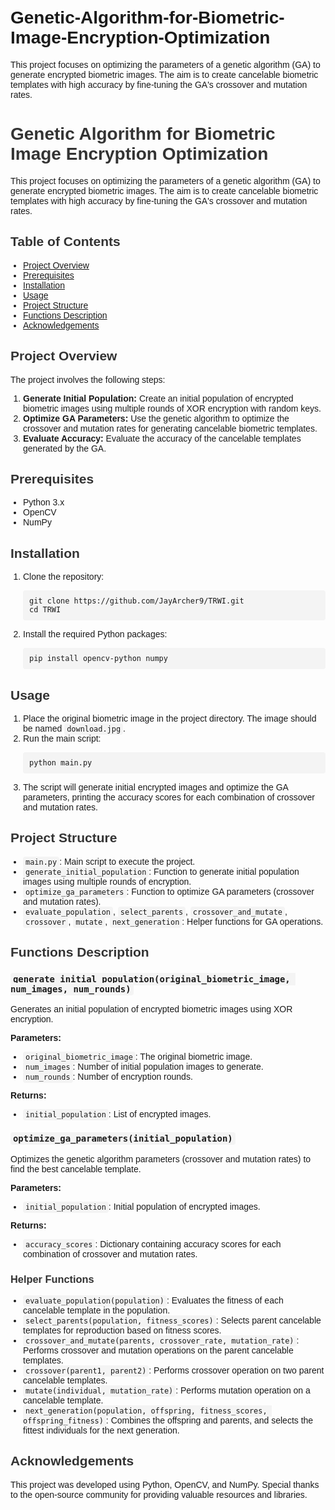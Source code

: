 # Genetic-Algorithm-for-Biometric-Image-Encryption-Optimization
This project focuses on optimizing the parameters of a genetic algorithm (GA) to generate encrypted biometric images. The aim is to create cancelable biometric templates with high accuracy by fine-tuning the GA's crossover and mutation rates.



<!DOCTYPE html>
<html lang="en">
<body style="font-family: Arial, sans-serif; margin: 0; padding: 20px;">
    <h1 style="color: #333;">Genetic Algorithm for Biometric Image Encryption Optimization</h1>
    <p>This project focuses on optimizing the parameters of a genetic algorithm (GA) to generate encrypted biometric images. The aim is to create cancelable biometric templates with high accuracy by fine-tuning the GA's crossover and mutation rates.</p>
    <h2 style="color: #333;">Table of Contents</h2>
    <ul style="padding-left: 20px;">
        <li><a href="#project-overview">Project Overview</a></li>
        <li><a href="#prerequisites">Prerequisites</a></li>
        <li><a href="#installation">Installation</a></li>
        <li><a href="#usage">Usage</a></li>
        <li><a href="#project-structure">Project Structure</a></li>
        <li><a href="#functions-description">Functions Description</a></li>
        <li><a href="#acknowledgements">Acknowledgements</a></li>
    </ul>
    <h2 id="project-overview" style="color: #333;">Project Overview</h2>
    <p>The project involves the following steps:</p>
    <ol style="padding-left: 20px;">
        <li><strong>Generate Initial Population:</strong> Create an initial population of encrypted biometric images using multiple rounds of XOR encryption with random keys.</li>
        <li><strong>Optimize GA Parameters:</strong> Use the genetic algorithm to optimize the crossover and mutation rates for generating cancelable biometric templates.</li>
        <li><strong>Evaluate Accuracy:</strong> Evaluate the accuracy of the cancelable templates generated by the GA.</li>
    </ol>
    <h2 id="prerequisites" style="color: #333;">Prerequisites</h2>
    <ul style="padding-left: 20px;">
        <li>Python 3.x</li>
        <li>OpenCV</li>
        <li>NumPy</li>
    </ul>
    <h2 id="installation" style="color: #333;">Installation</h2>
    <ol style="padding-left: 20px;">
        <li>Clone the repository:
            <pre style="background-color: #f4f4f4; padding: 10px; border-radius: 4px; overflow-x: auto;"><code>git clone https://github.com/JayArcher9/TRWI.git
cd TRWI</code></pre>
        </li>
        <li>Install the required Python packages:
            <pre style="background-color: #f4f4f4; padding: 10px; border-radius: 4px; overflow-x: auto;"><code>pip install opencv-python numpy</code></pre>
        </li>
    </ol>
    <h2 id="usage" style="color: #333;">Usage</h2>
    <ol style="padding-left: 20px;">
        <li>Place the original biometric image in the project directory. The image should be named <code style="background-color: #f4f4f4; padding: 2px 4px; border-radius: 4px;">download.jpg</code>.</li>
        <li>Run the main script:
            <pre style="background-color: #f4f4f4; padding: 10px; border-radius: 4px; overflow-x: auto;"><code>python main.py</code></pre>
        </li>
        <li>The script will generate initial encrypted images and optimize the GA parameters, printing the accuracy scores for each combination of crossover and mutation rates.</li>
    </ol>
    <h2 id="project-structure" style="color: #333;">Project Structure</h2>
    <ul style="padding-left: 20px;">
        <li><code style="background-color: #f4f4f4; padding: 2px 4px; border-radius: 4px;">main.py</code>: Main script to execute the project.</li>
        <li><code style="background-color: #f4f4f4; padding: 2px 4px; border-radius: 4px;">generate_initial_population</code>: Function to generate initial population images using multiple rounds of encryption.</li>
        <li><code style="background-color: #f4f4f4; padding: 2px 4px; border-radius: 4px;">optimize_ga_parameters</code>: Function to optimize GA parameters (crossover and mutation rates).</li>
        <li><code style="background-color: #f4f4f4; padding: 2px 4px; border-radius: 4px;">evaluate_population</code>, <code style="background-color: #f4f4f4; padding: 2px 4px; border-radius: 4px;">select_parents</code>, <code style="background-color: #f4f4f4; padding: 2px 4px; border-radius: 4px;">crossover_and_mutate</code>, <code style="background-color: #f4f4f4; padding: 2px 4px; border-radius: 4px;">crossover</code>, <code style="background-color: #f4f4f4; padding: 2px 4px; border-radius: 4px;">mutate</code>, <code style="background-color: #f4f4f4; padding: 2px 4px; border-radius: 4px;">next_generation</code>: Helper functions for GA operations.</li>
    </ul>
    <h2 id="functions-description" style="color: #333;">Functions Description</h2>
    <h3><code style="background-color: #f4f4f4; padding: 2px 4px; border-radius: 4px;">generate_initial_population(original_biometric_image, num_images, num_rounds)</code></h3>
    <p>Generates an initial population of encrypted biometric images using XOR encryption.</p>
    <p><strong>Parameters:</strong></p>
    <ul style="padding-left: 20px;">
        <li><code style="background-color: #f4f4f4; padding: 2px 4px; border-radius: 4px;">original_biometric_image</code>: The original biometric image.</li>
        <li><code style="background-color: #f4f4f4; padding: 2px 4px; border-radius: 4px;">num_images</code>: Number of initial population images to generate.</li>
        <li><code style="background-color: #f4f4f4; padding: 2px 4px; border-radius: 4px;">num_rounds</code>: Number of encryption rounds.</li>
    </ul>
    <p><strong>Returns:</strong></p>
    <ul style="padding-left: 20px;">
        <li><code style="background-color: #f4f4f4; padding: 2px 4px; border-radius: 4px;">initial_population</code>: List of encrypted images.</li>
    </ul>
    <h3><code style="background-color: #f4f4f4; padding: 2px 4px; border-radius: 4px;">optimize_ga_parameters(initial_population)</code></h3>
    <p>Optimizes the genetic algorithm parameters (crossover and mutation rates) to find the best cancelable template.</p>
    <p><strong>Parameters:</strong></p>
    <ul style="padding-left: 20px;">
        <li><code style="background-color: #f4f4f4; padding: 2px 4px; border-radius: 4px;">initial_population</code>: Initial population of encrypted images.</li>
    </ul>
    <p><strong>Returns:</strong></p>
    <ul style="padding-left: 20px;">
        <li><code style="background-color: #f4f4f4; padding: 2px 4px; border-radius: 4px;">accuracy_scores</code>: Dictionary containing accuracy scores for each combination of crossover and mutation rates.</li>
    </ul>
    <h3 style="color: #333;">Helper Functions</h3>
    <ul style="padding-left: 20px;">
        <li><code style="background-color: #f4f4f4; padding: 2px 4px; border-radius: 4px;">evaluate_population(population)</code>: Evaluates the fitness of each cancelable template in the population.</li>
        <li><code style="background-color: #f4f4f4; padding: 2px 4px; border-radius: 4px;">select_parents(population, fitness_scores)</code>: Selects parent cancelable templates for reproduction based on fitness scores.</li>
        <li><code style="background-color: #f4f4f4; padding: 2px 4px; border-radius: 4px;">crossover_and_mutate(parents, crossover_rate, mutation_rate)</code>: Performs crossover and mutation operations on the parent cancelable templates.</li>
        <li><code style="background-color: #f4f4f4; padding: 2px 4px; border-radius: 4px;">crossover(parent1, parent2)</code>: Performs crossover operation on two parent cancelable templates.</li>
        <li><code style="background-color: #f4f4f4; padding: 2px 4px; border-radius: 4px;">mutate(individual, mutation_rate)</code>: Performs mutation operation on a cancelable template.</li>
        <li><code style="background-color: #f4f4f4; padding: 2px 4px; border-radius: 4px;">next_generation(population, offspring, fitness_scores, offspring_fitness)</code>: Combines the offspring and parents, and selects the fittest individuals for the next generation.</li>
    </ul>
    <h2 id="acknowledgements" style="color: #333;">Acknowledgements</h2>
    <p>This project was developed using Python, OpenCV, and NumPy. Special thanks to the open-source community for providing valuable resources and libraries.</p>
</body>
</html>
